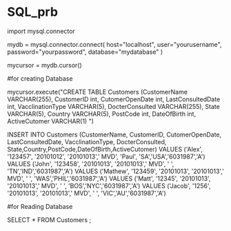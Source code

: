 # SQL_prb
 import mysql.connector

mydb = mysql.connector.connect(
  host="localhost",
  user="yourusername",
  password="yourpassword",
  database="mydatabase"
)

mycursor = mydb.cursor()

#for creating Database


mycursor.execute("CREATE TABLE Customers
                 (CustomerName VARCHAR(255),
                 CustomerID int,
                 CutomerOpenDate int,
                 LastConsultedDate int,
                 VacclinationType VARCHAR(5),
                 DocterConsulted VARCHAR(255),
                 State VARCHAR(5),
                 Country VARCHAR(5),
                 PostCode int,
                 DateOfBirth int,
                 ActiveCutomer VARCHAR(1)
                  ")


INSERT INTO Customers (CustomerName, CustomerID, CutomerOpenDate, LastConsultedDate, VacclinationType, DocterConsulted,
                       State,Country,PostCode,DateOfBirth,ActiveCutomer)
VALUES ('Alex', '123457', '20101012', '20101013',' MVD', 'Paul', 'SA','USA','6031987','A')
VALUES ('John', '123458', '20101013', '20101013',' MVD', '  ', 'TN','IND','6031987','A')
VALUES ('Mathew', '123459', '20101013', '20101013',' MVD', '  ', 'WAS','PHIL','6031987','A')
VALUES ('Matt', '12345', '20101013', '20101013',' MVD', '  ', 'BOS','NYC','6031987','A')
VALUES ('Jacob', '1256', '20101013', '20101013',' MVD', '  ', 'VIC','AU','6031987','A')

#for Reading Database

SELECT * FROM Customers ;
                  

